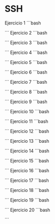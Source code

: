 # SSH

Ejercicio 1
´´´bash


´´´
Ejercicio 2
´´´bash


´´´
Ejercicio 3
´´´bash


´´´
Ejercicio 4
´´´bash


´´´
Ejercicio 5
´´´bash


´´´
Ejercicio 6
´´´bash


´´´
Ejercicio 7
´´´bash


´´´
Ejercicio 8
´´´bash


´´´
Ejercicio 9
´´´bash


´´´
Ejercicio 10
´´´bash


´´´
Ejercicio 11
´´´bash


´´´
Ejercicio 12
´´´bash


´´´
Ejercicio 13
´´´bash


´´´
Ejercicio 14
´´´bash


´´´
Ejercicio 15
´´´bash


´´´
Ejercicio 16
´´´bash


´´´
Ejercicio 17
´´´bash

´´´
Ejercicio 18
´´´bash

´´´
Ejercicio 19
´´´bash

´´´
Ejercicio 20
´´´bash

´´´
